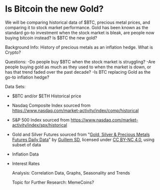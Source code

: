 # Is Bitcoin the new Gold?

We will be comparing historical data of $BTC, precious metal prices, and comparing it to stock market performance. Gold has been known as the standard go-to investment when the stock market is bleak, are people now buying bitcoin instead? Is $BTC the new gold?

Background Info:
History of precious metals as an inflation hedge. 
What is Crypto?

Questions:
-Do people buy $BTC when the stock market is struggling?
-Are people buying gold as much as they used to when the market is down, or has that trend faded over the past decade?
-Is BTC replacing Gold as the go-to inflation hedge?

Data Sets:
- $BTC and/or $ETH Historical price
- Nasdaq Composite Index sourced from https://www.nasdaq.com/market-activity/index/comp/historical
- S&P 500 Index sourced from https://www.nasdaq.com/market-activity/index/spx/historical
- Gold and Silver Futures sourced from "[Gold, Silver & Precious Metals Futures Daily Data](https://www.kaggle.com/datasets/guillemservera/precious-metals-data)" by [Guillem SD](https://www.kaggle.com/guillemservera), licensed under [CC BY-NC 4.0](https://creativecommons.org/licenses/by-nc/4.0/), using subset of data
- Inflation Data
- Interest Rates

  Analysis: Correlation Data, Graphs, Seasonality and Trends

  Topic for Further Research: MemeCoins?

